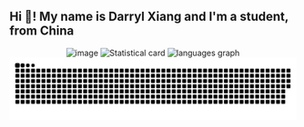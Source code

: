 <h2 align="left">Hi 👋! My name is Darryl Xiang and I'm a student, from China</h2>
 
<div align="center">
  <img src="https://github.com/user-attachments/assets/d8f9eb5c-7418-4b8e-bcdd-6fbf293d2178" height=410 width=720 alt="image">
<!--   <img src="https://github-readme-stats.vercel.app/api?username=DarrylXzq&show_icons=true&bg_color=45,87CEEB,B0C4DE,C8D2C2,E0DCC8,F5F5DC" height="170" alt="Statistical card" />
  <img src="https://github-readme-stats.vercel.app/api/top-langs?username=DarrylXzq&layout=compact&bg_color=45,87CEEB,B0C4DE,C8D2C2,E0DCC8,F5F5DC" height="170" alt="languages graph" /> -->
<!--   <img src="https://github-readme-stats.vercel.app/api?username=DarrylXzq&show_icons=true&bg_color=45,87CEEB,B0E0E6,E6F0FA,F0F8FF,FFFFFF" height="170" alt="Statistical card" />
  <img src="https://github-readme-stats.vercel.app/api/top-langs?username=DarrylXzq&layout=compact&bg_color=45,87CEEB,B0E0E6,E6F0FA,F0F8FF,FFFFFF" height="170" alt="languages graph" />
  <img src="https://github-readme-stats.vercel.app/api?username=DarrylXzq&show_icons=true&bg_color=45,FFD700,FFC700,FFB800,FFA500,FF8C00" height="170" alt="Statistical card" />
  <img src="https://github-readme-stats.vercel.app/api/top-langs?username=DarrylXzq&layout=compact&bg_color=45,FFD700,FFC700,FFB800,FFA500,FF8C00" height="170" alt="languages graph" />
  <img src="https://github-readme-stats.vercel.app/api?username=DarrylXzq&show_icons=true&bg_color=45,ADD8E6,C8D2C2,E0DCC8,F5F5DC" height="170" alt="Statistical card" />
  <img src="https://github-readme-stats.vercel.app/api/top-langs?username=DarrylXzq&layout=compact&bg_color=45,ADD8E6,C8D2C2,E0DCC8,F5F5DC" height="170" alt="languages graph" /> -->
  <img src="https://github-readme-stats.vercel.app/api?username=DarrylXzq&show_icons=true&bg_color=45,BA55D3,87CEEB,77DD77,FFFF99,FFB347,FF6961" height="170" alt="Statistical card"  />
  <img src="https://github-readme-stats.vercel.app/api/top-langs?username=DarrylXzq&layout=compact&bg_color=45,FF6961,FFB347,FFFF99,77DD77,87CEEB,BA55D3" height="170" alt="languages graph"  />
  <img src="https://github.com/DarrylXzq/DarrylXzq/blob/output/snake.svg" alt="Snake animation" />
</div>
